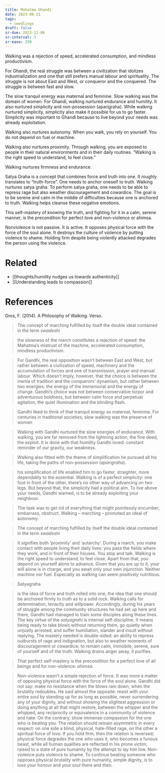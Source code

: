 ```yaml
---
title: Mahatma Ghandi
date: 2023-08-21
tags:
  - seedlings
draft: false
sr-due: 2023-11-06
sr-interval: 3
sr-ease: 250
---
```

Walking was a rejection of speed, accelerated consumption, and mindless productivism.

For Ghandi, the real struggle was between a civilization that idolizes industrialization and one that still prefers manual labour and spirituality. The struggle is not about East and West, or conqueror and the conquered. The struggle is between fast and slow.

The slow tranquil energy was maternal and feminine. Slow walking was the domain of women. For Ghandi, walking nurtured endurance and humility. It also nurtured simplicity and non-possession (aparigraha). While walking nurtured simplicity, simplicity also make it possible for us to go faster. Simplicity was important to Ghandi because to live beyond your needs was already exploitation.

Walking also nurtures autonomy. When you walk, you rely on yourself. You do not depend on fuel or machine.

Walking also nurtures proximity. Through walking, you are exposed to people in their natural environments and in their daily routines. “Walking is the right speed to understand, to feel close.”

Walking nurtures firmness and endurance.

Satya Graha is a concept that combines force and truth into one. It roughly translates to “truth-force”. One needs to anchor oneself to truth. Walking nurtures satya graha. To perform satya graha, one needs to be able to repress rage but also weather discouragement and cowardice. The goal is to be serene and calm in the middle of difficulties because one is anchored to truth. Walking helps cleanse these negative emotions.

This self-mastery of knowing the truth, and fighting for it in a calm, serene manner, is the precondition for perfect love and non-violence or ahimsa.

Nonviolence is not passive. It is active. It opposes physical force with the force of the soul alone. It destroys the culture of violence by putting violence to shame. Holding firm despite being violently attacked degrades the person using the violence.

# Related

- [[thoughts/humility nudges us towards authenticity]]
- [[Understanding leads to compassion]]

# References

Gros, F. (2014). A Philosophy of Walking. Verso.

> The concept of marching fulfilled by itself the double ideal contained in the term *swadeshi*

> the slowness of the march constitutes a rejection of speed: the Mahatma’s mistrust of the machine, accelerated consumption, mindless productivism.

> For Gandhi, the real opposition wasn’t between East and West, but rather between a civilization of speed, machinery and the accumulation of forces and one of transmission, prayer and manual labour. Which doesn’t imply, however, that the choice is between the inertia of tradition and the conquerors’ dynamism, but rather between two energies: the energy of the immemorial and the energy of change. Gandhi’s choice was not between conservative torpor and adventurous boldness, but between calm force and perpetual agitation, the quiet illumination and the blinding flash.

> Gandhi liked to think of that tranquil energy as maternal, feminine. For centuries in traditional societies, slow walking was the preserve of women

> Walking with Gandhi nurtured the slow energies of endurance. With walking, you are far removed from the lightning action, the fine deed, the exploit. It is done with that humility Gandhi loved: constant reminder of our gravity, our weakness.

> Walking also fitted with the theme of simplification he pursued all his life, taking the paths of non-possession (*aparigraha*).

> his simplification of life enabled him to go faster, straighter, more dependably to the essential. Walking is of a perfect simplicity: one foot in front of the other, there’s no other way of advancing on two legs. But beyond that, the simplicity had a political aim. To live above your needs, Gandhi warned, is to be already exploiting your neighbour.

> The task was to get rid of everything that might pointlessly encumber, embarrass, obstruct. Walking – marching – promoted an ideal of autonomy.

> The concept of marching fulfilled by itself the double ideal contained in the term *swadeshi*

> It signifies both ‘proximity’ and ‘autarchy’. During a march, you make contact with people living their daily lives: you pass the fields where they work, and in front of their houses. You stop and talk. Walking is the right speed to understand, to feel close. Apart from that, you depend on yourself alone to advance. Given that you are up to it, your will alone is in charge, and you await only your own injunction. Neither machine nor fuel. Especially as walking can seem positively nutritious.

> Satyagraha

> is the idea of force and truth rolled into one, the idea that one should be anchored firmly to truth as to a solid rock. Walking calls for determination, tenacity and willpower. Accordingly, during his years of struggle among the community structures he had set up here and there, Gandhi had managed to train some disciples along these lines. The key virtue of the *satyagrahi* is internal self-discipline. It means being ready to take blows without returning them, go quietly when unjustly arrested, and suffer humiliation, slander and insult without replying. The mastery needed is double-sided: an ability to repress outbursts of rage and indignation, but also to weather moments of discouragement or cowardice; to remain calm, immobile, serene, sure of yourself and of the truth. Walking drains anger away, it purifies.

> That perfect self-mastery is the precondition for a perfect love of all beings and for non-violence: *ahimsa*.

> Non-violence wasn’t a simple rejection of force. It was more a matter of opposing physical force with the force of the soul alone. Gandhi did not say: make no resistance when the blows rain down, when the brutality redoubles. He said almost the opposite: resist with your entire soul by standing up for as long as possible, never surrendering any of your dignity, and without showing the slightest aggression or doing anything at all that might restore, between the whipper and the whipped, any reciprocity or equivalence in a community of violence and hate. On the contrary, show immense compassion for the one who is beating you. The relation should remain asymmetric in every respect: on one side a blind, physical, hate-filled rage, on the other a spiritual force of love. If you hold firm, then the relation is reversed; physical force degrades the one who uses it, who becomes a furious beast, while all human qualities are reflected in his prone victim, raised to a state of pure humanity by the attempt to lay him low. Non-violence puts violence to shame. To continue beating someone who opposes physical brutality with pure humanity, simple dignity, is to lose your honour and your soul there and then.

